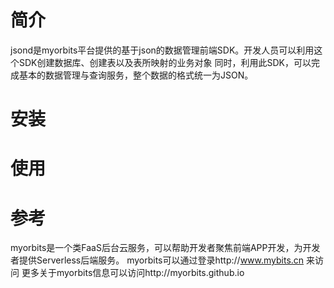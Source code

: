 # 简介
jsond是myorbits平台提供的基于json的数据管理前端SDK。开发人员可以利用这个SDK创建数据库、创建表以及表所映射的业务对象
同时，利用此SDK，可以完成基本的数据管理与查询服务，整个数据的格式统一为JSON。
# 安装

# 使用

# 参考
myorbits是一个类FaaS后台云服务，可以帮助开发者聚焦前端APP开发，为开发者提供Serverless后端服务。
myorbits可以通过登录http://www.mybits.cn 来访问
更多关于myorbits信息可以访问http://myorbits.github.io
